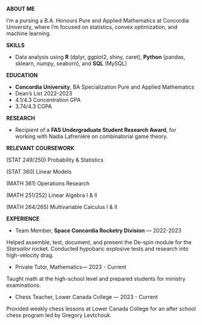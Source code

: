 **ABOUT ME**

I’m a pursing a B.A. Honours Pure and Applied Mathematics at Concordia University, where I’m focused on statistics, convex optimization, and machine learning.

**SKILLS**

- Data analysis using **R** (dplyr, ggplot2, shiny, caret), **Python** (pandas, sklearn, numpy, seaborn), and **SQL** (MySQL)

**EDUCATION**

- **Concordia University**, BA Specialization Pure and Applied Mathematics
- Dean’s List 2022-2023
- 4.1/4.3 Concentration GPA
- 3.74/4.3 CGPA

**RESEARCH**

- Recipient of a **FAS Undergraduate Student Research Award**, for working with Nadia Lafrenière on combinatorial game theory.

**RELEVANT COURSEWORK**

(STAT 249/250) Probability & Statistics

(STAT 360) Linear Models

(MATH 361) Operations Research

(MATH 251/252) Linear Algebra I & II

(MATH 264/265) Multivariable Calculus I & II

**EXPERIENCE**

- Team Member, **Space Concordia Rocketry Division** — 2022-2023

Helped assemble, test, document, and present the De-spin module for the _Starsailor_ rocket. Conducted hypobaric explosive tests and research into high-velocity drag.

- Private Tutor, Mathematics— 2023 - Current

Taught math at the high-school level and prepared students for ministry examinations.

- Chess Teacher, Lower Canada College — 2023 - Current

Provided weekly chess lessons at Lower Canada College for an after school chess program led by Gregory Levtchouk.
